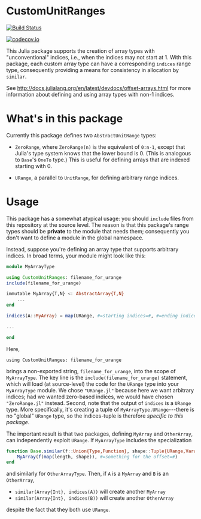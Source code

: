 # CustomUnitRanges

[![Build Status](https://travis-ci.org/JuliaArrays/CustomUnitRanges.jl.svg?branch=master)](https://travis-ci.org/JuliaArrays/CustomUnitRanges.jl)

[![codecov.io](http://codecov.io/github/JuliaArrays/CustomUnitRanges.jl/coverage.svg?branch=master)](http://codecov.io/github/JuliaArrays/CustomUnitRanges.jl?branch=master)

This Julia package supports the creation of array types with
"unconventional" indices, i.e., when the indices may not start at 1.
With this package, each custom array type can have a corresponding
`indices` range type, consequently providing a means for consistency
in allocation by `similar`.

See http://docs.julialang.org/en/latest/devdocs/offset-arrays.html for
more information about defining and using array types with non-1
indices.

# What's in this package

Currently this package defines two `AbstractUnitRange` types:

- `ZeroRange`, where `ZeroRange(n)` is the equivalent of `0:n-1`, except that
  Julia's type system knows that the lower bound is 0. (This is
  analogous to `Base`'s `OneTo` type.) This is useful for defining
  arrays that are indexed starting with 0.

- `URange`, a parallel to `UnitRange`, for defining arbitrary range indices.

# Usage

This package has a somewhat atypical usage: you should `include` files
from this repository at the source level. The reason is that this
package's range types should be **private** to the module that needs
them; consequently you don't want to define a module in the global
namespace.

Instead, suppose you're defining an array type that supports arbitrary
indices. In broad terms, your module might look like this:

```jl
module MyArrayType

using CustomUnitRanges: filename_for_urange
include(filename_for_urange)

immutable MyArray{T,N} <: AbstractArray{T,N}
    ...
end

indices(A::MyArray) = map(URange, #=starting indices=#, #=ending indices=#)

...

end
```

Here,
```
using CustomUnitRanges: filename_for_urange
```

brings a non-exported string, `filename_for_urange`, into the scope of
`MyArrayType`. The key line is the `include(filename_for_urange)`
statement, which will load (at source-level) the code for the `URange`
type into your `MyArrayType` module.  We chose `"URange.jl"` because
here we want arbitrary indices; had we wanted zero-based indices, we
would have chosen `"ZeroRange.jl"` instead. Second, note that the
output of `indices` is a `URange` type. More specifically, it's
creating a tuple of `MyArrayType.URange`---there is no "global"
`URange` type, so the indices-tuple is therefore *specific to this
package*.

The important result is that two packages, defining `MyArray` and
`OtherArray`, can independently exploit `URange`.  If `MyArrayType`
includes the specialization

```jl
function Base.similar(f::Union{Type,Function}, shape::Tuple{URange,Vararg{URange}}
    MyArray(f(map(length, shape)), #=something for the offset=#)
end
```

and similarly for `OtherArrayType`. Then, if `A` is a `MyArray` and
`B` is an `OtherArray`,

- `similar(Array{Int}, indices(A))` will create another `MyArray`
- `similar(Array{Int}, indices(B))` will create another `OtherArray`

despite the fact that they both use `URange`.
